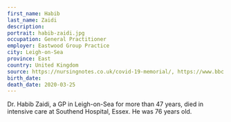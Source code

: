 ```yaml
---
first_name: Habib
last_name: Zaidi
description: 
portrait: habib-zaidi.jpg
occupation: General Practitioner
employer: Eastwood Group Practice
city: Leigh-on-Sea
province: East
country: United Kingdom
source: https://nursingnotes.co.uk/covid-19-memorial/, https://www.bbc.com/news/uk-england-essex-52040991
birth_date: 
death_date: 2020-03-25
---
```


Dr. Habib Zaidi, a GP in Leigh-on-Sea for more than 47 years, died in intensive care at Southend Hospital, Essex. He was 76 years old.